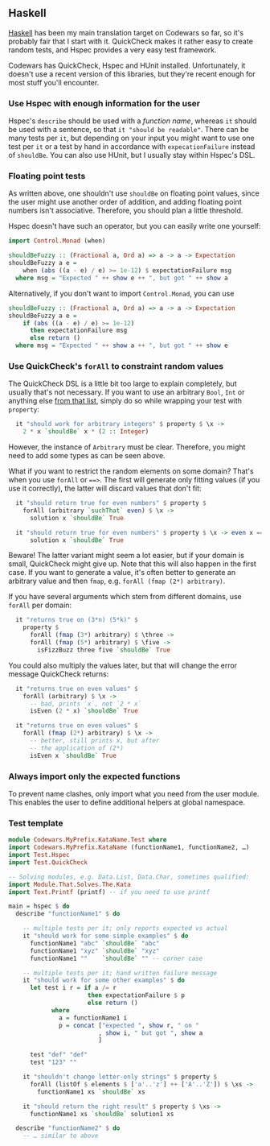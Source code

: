 Haskell
-------

[Haskell](http://www.haskell.org) has been my main translation target on
Codewars so far, so it's probably fair that I start with it. QuickCheck
makes it rather easy to create random tests, and Hspec provides a very easy
test framework.

Codewars has QuickCheck, Hspec and HUnit installed. Unfortunately, it
doesn't use a recent version of this libraries, but they're recent enough
for most stuff you'll encounter.

### Use Hspec with enough information for the user

Hspec's `describe` should be used with a *function name*, whereas `it`
should be used with a sentence, so that `it "should be readable"`. There
can be many tests per `it`, but depending on your input you might want to
use one test per `it` or a test by hand in accordance with
`expecationFailure` instead of `shouldBe`. You can also use HUnit, but I
usually stay within Hspec's DSL.

### Floating point tests

As written above, one shouldn't use `shouldBe` on floating point values,
since the user might use another order of addition, and adding floating
point numbers isn't associative. Therefore, you should plan a little
threshold.

Hspec doesn't have such an operator, but you can easily write one yourself:

``` haskell
import Control.Monad (when)

shouldBeFuzzy :: (Fractional a, Ord a) => a -> a -> Expectation
shouldBeFuzzy a e =
    when (abs ((a - e) / e) >= 1e-12) $ expectationFailure msg
  where msg = "Expected " ++ show e ++ ", but got " ++ show a
```

Alternatively, if you don't want to import `Control.Monad`, you can use

``` haskell
shouldBeFuzzy :: (Fractional a, Ord a) => a -> a -> Expectation
shouldBeFuzzy a e =
    if (abs ((a - e) / e) >= 1e-12)
      then expectationFailure msg
      else return ()
  where msg = "Expected " ++ show a ++ ", but got " ++ show e

```

### Use QuickCheck's `forAll` to constraint random values

The QuickCheck DSL is a little bit too large to explain completely, but
usually that's not necessary. If you want to use an arbitrary `Bool`, `Int`
or anything else [from that list][q-arb], simply do so while wrapping
your test with `property`:

 [q-arb]: http://hackage.haskell.org/package/QuickCheck-2.8.1/docs/Test-QuickCheck-Arbitrary.html#v:arbitrary

``` haskell
  it "should work for arbitrary integers" $ property $ \x ->
    2 * x `shouldBe` x * (2 :: Integer)
```

However, the instance of `Arbitrary` must be clear. Therefore, you might
need to add some types as can be seen above.

What if you want to restrict the random elements on some domain? That's
when you use `forAll` or `==>`. The first will generate only fitting
values (if you use it correctly), the latter will discard values that don't fit:

``` haskell
  it "should return true for even numbers" $ property $
    forAll (arbitrary `suchThat` even) $ \x ->
      solution x `shouldBe` True

  it "should return true for even numbers" $ property $ \x -> even x ==>
      solution x `shouldBe` True
```

Beware! The latter variant might seem a lot easier, but if your domain is
small, QuickCheck might give up. Note that this will also happen in the first
case. If you want to generate a value, it's often better to generate an
arbitrary value and then `fmap`, e.g. `forAll (fmap (2*) arbitrary)`.

If you have several arguments which stem from different domains, use
`forAll` per domain:

``` haskell
  it "returns true on (3*n) (5*k)" $
    property $
      forAll (fmap (3*) arbitrary) $ \three ->
      forAll (fmap (5*) arbitrary) $ \five ->
        isFizzBuzz three five `shouldBe` True
```
You could also multiply the values later, but that will change the error message
QuickCheck returns:

```haskell
  it "returns true on even values" $
    forAll (arbitrary) $ \x ->
      -- bad, prints `x`, not `2 * x`
      isEven (2 * x) `shouldBe` True

  it "returns true on even values" $
    forAll (fmap (2*) arbitrary) $ \x ->
      -- better, still prints x, but after
      -- the application of (2*)
      isEven x `shouldBe` True
```

### Always import only the expected functions

To prevent name clashes, only import what you need from the user module.
This enables the user to define additional helpers at global namespace.

### Test template

``` haskell
module Codewars.MyPrefix.KataName.Test where
import Codewars.MyPrefix.KataName (functionName1, functionName2, …)
import Test.Hspec
import Test.QuickCheck

-- Solving modules, e.g. Data.List, Data.Char, sometimes qualified:
import Module.That.Solves.The.Kata
import Text.Printf (printf) -- if you need to use printf

main = hspec $ do
  describe "functionName1" $ do

    -- multiple tests per it; only reports expected vs actual
    it "should work for some simple examples" $ do
      functionName1 "abc" `shouldBe` "abc"
      functionName1 "xyz" `shouldBe` "xyz"
      functionName1 ""    `shouldBe` "" -- corner case

    -- multiple tests per it; hand written failure message
    it "should work for some other examples" $ do
      let test i r = if a /= r
                      then expectationFailure $ p
                      else return ()
            where
              a = functionName1 i
              p = concat ["expected ", show r, " on "
                         , show i, " but got ", show a
                         ]

      test "def" "def"
      test "123" ""

    it "shouldn't change letter-only strings" $ property $
      forAll (listOf $ elements $ ['a'..'z'] ++ ['A'..'Z']) $ \xs ->
        functionName1 xs `shouldBe` xs

    it "should return the right result" $ property $ \xs ->
      functionName1 xs `shouldBe` solution1 xs

  describe "functionName2" $ do
    -- … similar to above
```